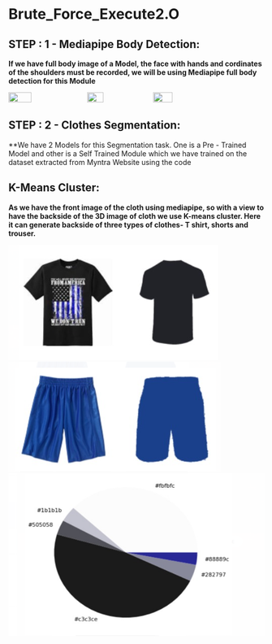 # Brute_Force_Execute2.O

## STEP : 1 - Mediapipe Body Detection:
**If we have full body image of a Model, the face with hands and cordinates of the shoulders must be recorded, we will be using Mediapipe full body detection for this Module**
<p float="left"> 
<img src="https://user-images.githubusercontent.com/94181768/170849835-b6a42757-5011-4641-92db-6824f182dc2b.png" width="30%" height="30%"/>
<img src="https://user-images.githubusercontent.com/94181768/170849838-582d1a76-96b9-45cf-af44-66d1447d8f00.png" width="25%" height="25%"/>
<img src="https://user-images.githubusercontent.com/94181768/170849932-a768c995-040b-4880-8c61-ecb08d35c7e0.png" width="27.5%" height="27.5%"/>
</p>

## STEP : 2 - Clothes Segmentation:
**We have 2 Models for this Segmentation task. One is a Pre - Trained Model and other is a Self Trained Module which we have trained on the dataset extracted from Myntra Website using the code 


## K-Means Cluster:

**As we have the front image of the cloth using mediapipe, so with a view to have the backside of the 3D image of cloth we use K-means cluster. 
Here it can generate backside of three types of clothes- T shirt, shorts and trouser.** 


![Tshirt](Tshirt.png)
![Shorts](Shorts.png)
![Colour map](Colour_map.png)

